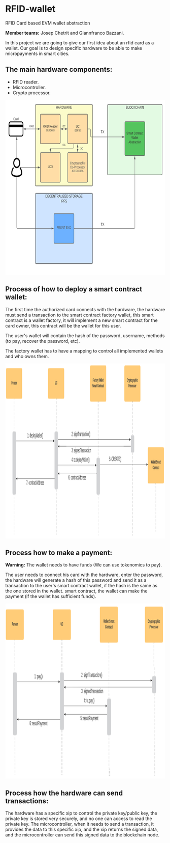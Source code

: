# RFID-wallet
RFID Card based EVM wallet abstraction

**Member teams:** Josep Chetrit and Giannfranco Bazzani.

In this project we are going to give our first idea about an rfid card as a wallet. Our goal is to design specific hardware to be able to make micropayments in smart cities.

## The main hardware components:

- RFID reader.
- Microcontroller.
- Crypto processor.

<p align="center">
	<img src="docs/img1.png"  height="550">
</p>

## Process of how to deploy a smart contract wallet:

The first time the authorized card connects with the hardware, the hardware must send a transaction to the smart contract factory wallet, this smart contract is a wallet factory, it will implement a new smart contract for the card owner, this contract will be the wallet for this user.

The user's wallet will contain the hash of the password, username, methods (to pay, recover the password, etc).

The factory wallet has to have a mapping to control all implemented wallets and who owns them.

<p align="center">
	<img src="docs/img3.PNG"  height="550">
</p>

## Process how to make a payment:

**Warning:** The wallet needs to have funds (We can use tokenomics to pay).

The user needs to connect his card with the hardware, enter the password, the hardware will generate a hash of this password and send it as a transaction to the user's smart contract wallet, if the hash is the same as the one stored in the wallet. smart contract, the wallet can make the payment (if the wallet has sufficient funds).

<p align="center">
	<img src="docs/img4.PNG"  height="550">
</p>

## Process how the hardware can send transactions:

The hardware has a specific xip to control the private key/public key, the private key is stored very securely, and no one can access to read the private key. The microcontroller, when it needs to send a transaction, it provides the data to this specific xip, and the xip returns the signed data, and the microcontroller can send this signed data to the blockchain node.
